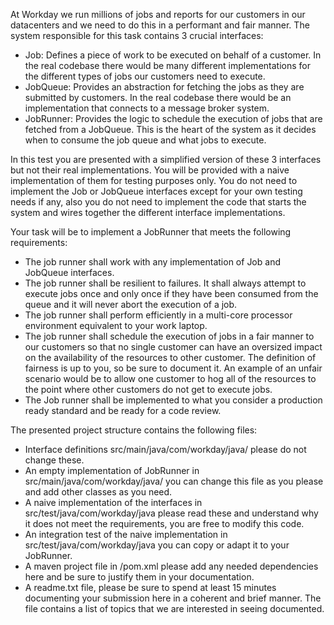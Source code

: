 At Workday we run millions of jobs and reports for our customers in our datacenters and we need to do this in a performant and fair manner. The system responsible for this task contains 3 crucial interfaces:
* Job: Defines a piece of work to be executed on behalf of a customer. In the real codebase there would be many different implementations for the different types of jobs our customers need to execute.
* JobQueue: Provides an abstraction for fetching the jobs as they are submitted by customers. In the real codebase there would be an implementation that connects to a message broker system.
* JobRunner: Provides the logic to schedule the execution of jobs that are fetched from a JobQueue. This is the heart of the system as it decides when to consume the job queue and what jobs to execute.
 
 
 In this test you are presented with a simplified version of these 3 interfaces but not their real implementations. You will be provided with a naive implementation of them for testing purposes only. You do not need to implement the Job or JobQueue interfaces except for your own testing needs if any, also you do not need to implement the code that starts the system and wires together the different interface implementations.
 

Your task will be to implement a JobRunner that meets the following requirements:
* The job runner shall work with any implementation of Job and JobQueue interfaces.
* The job runner shall be resilient to failures. It shall always attempt to execute jobs once and only once if they have been consumed from the queue and it will never abort the execution of a job.
* The job runner shall perform efficiently in a multi-core processor environment equivalent to your work laptop.
* The job runner shall schedule the execution of jobs in a fair manner to our customers so that no single customer can have an oversized impact on the availability of the resources to other customer. The definition of fairness is up to you, so be sure to document it. An example of an unfair scenario would be to allow one customer to hog all of the resources to the point where other customers do not get to execute jobs.
* The Job runner shall be implemented to what you consider a production ready standard and be ready for a code review.
 

The presented project structure contains the following files:
* Interface definitions src/main/java/com/workday/java/ please do not change these.
* An empty implementation of JobRunner in src/main/java/com/workday/java/ you can change this file as you please and add other classes as you need.
* A naive implementation of the interfaces in src/test/java/com/workday/java please read these and understand why it does not meet the requirements, you are free to modify this code.
* An integration test of the naive implementation in src/test/java/com/workday/java you can copy or adapt it to your JobRunner.
* A maven project file in /pom.xml please add any needed dependencies here and be sure to justify them in your documentation.
* A readme.txt file, please be sure to spend at least 15 minutes documenting your submission here in a coherent and brief manner. The file contains a list of topics that we are interested in seeing documented.
